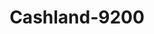 ---
f_zip-code: 44266
f_state-code: OH
title: Cashland-9200
f_phone: 330-296-2309
f_city-only: Ravenna
f_address: 3477 State Route 59 Ravenna
f_location-unique-id: '9200'
slug: cashland-9200
updated-on: '2024-05-30T13:46:58.046Z'
created-on: '2024-05-30T13:36:59.803Z'
published-on: '2024-05-30T13:54:32.469Z'
f_city-state: cms/city/ravenna-oh.md
f_company: cms/company/cashland.md
f_state: cms/state/ohio.md
layout: '[payday-loan].html'
tags: payday-loan
---